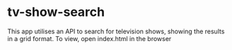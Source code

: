 # tv-show-search
This app utilises an API to search for television shows, showing the results in a grid format. To view, open index.html in the browser
